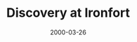 ---
mission_id: ironfort
slug: "discovery-at-ironfort"
editorsChoice:
title: "Discovery at Ironfort"
authors: 
    - "Kevin Buscemi"
date: 2000-03-26
filename: "ironfort.zip"
description: "Ironfort, an aging mining colony in a backwater star system, has never been of much strategic interest to either the Empire nor the Rebel Alliance.  Circumstances have changed, however. Deep beneath the surface, an ancient, and technologically advanced, alien installation has been discovered intact. It is unknown what treasures or weaponry are stored within, but the Alliance can not afford to allow anything of value to fall into Imperial hands."
cover:
levelReplaced:	SECBASE
difficulty: yes
bm:	yes
fme: yes
wax: yes
three_do: yes
voc: yes
gmd: no
vue: yes
lfd: yes
base: "New level from scratch" 
editors: "WDFUSE 2.5"

---